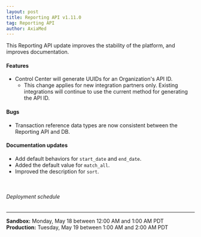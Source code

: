 ```yaml
---
layout: post
title: Reporting API v1.11.0
tag: Reporting API
author: AxiaMed
---
```

This Reporting API update improves the stability of the platform, and improves documentation. 

#### Features
* Control Center will generate UUIDs for an Organization's API ID.
  * This change applies for new integration partners only. Existing integrations will continue to use the current method for generating the API ID. 

#### Bugs
* Transaction reference data types are now consistent between the Reporting API and DB.

#### Documentation updates
* Add default behaviors for `start_date` and `end_date`.
* Added the default value for `match_all`.
* Improved the description for `sort`. 

&nbsp;  
###### Deployment schedule
* * *
**Sandbox:** Monday, May 18 between 12:00 AM and 1:00 AM PDT
<br>
**Production:** Tuesday, May 19 between 1:00 AM and 2:00 AM PDT

